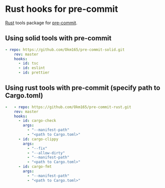 # Rust hooks for pre-commit

[Rust](https://www.rust-lang.org) tools package for [pre-commit](https://pre-commit.com).

## Using solid tools with pre-commit

```yaml
- repo: https://github.com/Okm165/pre-commit-solid.git
    rev: master
    hooks:
      - id: tsc
      - id: eslint
      - id: prettier
```

## Using rust tools with pre-commit (specify path to Cargo.toml)

```yaml
-   - repo: https://github.com/Okm165/pre-commit-rust.git
    rev: master
    hooks:
      - id: cargo-check
        args:
          - "--manifest-path"
          - "<path to Cargo.toml>"
      - id: cargo-clippy
        args:
          - "--fix"
          - "--allow-dirty"
          - "--manifest-path"
          - "<path to Cargo.toml>"
      - id: cargo-fmt
        args:
          - "--manifest-path"
          - "<path to Cargo.toml>"
```
